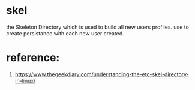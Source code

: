 # skel
the Skeleton Directory which is used to build all new users profiles. use to create persistance with each new user created. 

# reference: 
1. https://www.thegeekdiary.com/understanding-the-etc-skel-directory-in-linux/
